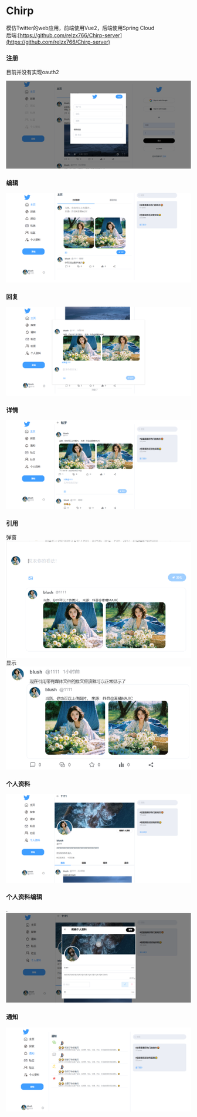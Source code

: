 # Chirp

模仿Twitter的web应用，前端使用Vue2，后端使用Spring Cloud<br>
后端:[https://github.com/relzx766/Chirp-server](https://github.com/relzx766/Chirp-server)
### 注册

目前并没有实现oauth2

![](./docs/sign.png)

### 编辑

![](./docs/post.png)

### 回复

![](./docs/reply.png)

### 详情

![](./docs/detail.png)

### 引用

弹窗<br>
![](./docs/quote.png)
显示<br>
![](./docs/quote-view.png)

### 个人资料

![](./docs/profile.png)

### 个人资料编辑

.![](./docs/profile-edit.png)

### 通知

![](./docs/notice.png)

